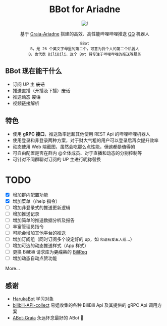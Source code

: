 <div align="center">

# BBot for Ariadne

![!](https://count.getloli.com/get/@BBot-Graia?theme=rule34)

基于 [Graia-Ariadne](../../../../GraiaProject/Ariadne) 搭建的高效、高性能哔哩哔哩推送 [QQ](../../../../project-mirai/mirai-api-http) 机器人

```text
BBot
B，是 26 个英文字母里的第二个，可意为我个人的第二个机器人
B，也代表 BiliBili，这个 Bot 将专注于哔哩哔哩的推送等服务
```

</div>

## BBot 现在能干什么

- 订阅 UP 主 ~~废话~~
- 推送直播（开播及下播）~~废话~~
- 推送动态 ~~废话~~
- 视频链接解析

## 特色

- 使用 **gRPC 接口**，推送效率远超其他使用 REST Api 的哔哩哔哩机器人
- 使用登录和非登录两种方案，对于财大气粗的用户可以登录后再次提升效率
- 动态使用 Web 端截图，虽然会吃那么点性能，~~但这都是值得的~~
- 可自由配置是否在群内 @全体成员、对于直播和动态的分别控制等
- 可针对不同群聊对订阅的 UP 主进行昵称替换

# TODO

- [x] 增加群内配置功能
- [x] 增加菜单（/help 指令）
- [ ] 增加非登录式的推送更新逻辑
- [ ] 增加推送记录
- [ ] 增加简单的推送数据分析及报告
- [ ] 丰富管理员指令
- [ ] 可能会增加其他平台的推送
- [ ] 增加订阅组（同时订阅多个设定好的 up，如 `和谐有爱五人组`...）
- [ ] 增加可选的动态推送样式（App 样式）
- [ ] 更换 BiliBili 请求库为~~更成熟~~的 [BiliReq](../../../../SK-415/bilireq)
- [ ] 增加动态自动点赞功能

More...

## 感谢

- [HarukaBot](../../../../SK-415/HarukaBot) 学习对象
- [bilibili-API-collect](../../../../SocialSisterYi/bilibili-API-collect) 易姐收集的各种 BiliBili Api 及其提供的 gRPC Api 调用方案
- [ABot-Graia](../../../../djkcyl/ABot-Graia) 永远怀念最好的 ABot 🙏

